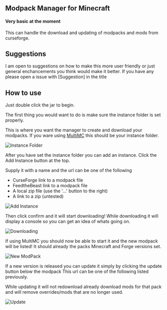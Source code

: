 ## Modpack Manager for Minecraft

#### Very basic at the moment

This can handle the download and updating of modpacks and mods from curseforge.

## Suggestions

I am open to suggestions on how to make this more user friendly or just general enchancements you think would make it better.
If you have any please open a issue with [Suggestion] in the title

## How to use

Just double click the jar to begin. 

The first thing you would want to do is make sure the instance folder is set properly.

This is where you want the manager to create and download your modpacks.
If you ware using [MultiMC](https://multimc.org/) this should be your instance folder.

![Instance Folder](https://i.imgur.com/uPEKXhe.png)

After you have set the instance folder you can add an instance. Click the Add Instance button at the top.

Supply it with a name and the url can be one of the following

- CurseForge link to a modpack file
- FeedtheBeast link to a modpack file
- A local zip file (use the '...' button to the right)
- A link to a zip (untested)

![Add Instance](https://i.imgur.com/K4X4354.png)

Then click confirm and it will start downloading!
While downloading it will display a console so you can get an idea of whats going on.

![Downloading](https://i.imgur.com/3IJIZ8Q.png)

If using MultiMC you should now be able to start it and the new modpack will be listed!
It should already the packs Minecraft and Forge versions set.

![New ModPack](https://i.imgur.com/x0DDwMo.png)

If a new version is released you can update it simply by clicking the update button below the modpack
This url can be one of the following listed previously.

While updating it will not redownload already download mods for that pack and will remove overrides/mods that are no longer used.

![Update](https://i.imgur.com/Pjw6opD.png)

